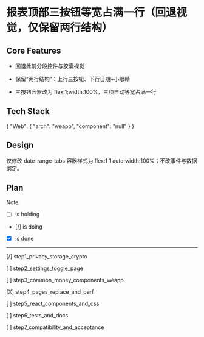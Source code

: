 # 报表顶部三按钮等宽占满一行（回退视觉，仅保留两行结构）

## Core Features

- 回退此前分段控件与胶囊视觉

- 保留“两行结构”：上行三按钮、下行日期+小眼睛

- 三按钮容器改为 flex:1;width:100%，三项自动等宽占满一行

## Tech Stack

{
  "Web": {
    "arch": "weapp",
    "component": "null"
  }
}

## Design

仅修改 date-range-tabs 容器样式为 flex:1 1 auto;width:100%；不改事件与数据绑定。

## Plan

Note: 

- [ ] is holding
- [/] is doing
- [X] is done

---

[/] step1_privacy_storage_crypto

[ ] step2_settings_toggle_page

[ ] step3_common_money_components_weapp

[X] step4_pages_replace_and_perf

[ ] step5_react_components_and_css

[ ] step6_tests_and_docs

[ ] step7_compatibility_and_acceptance
